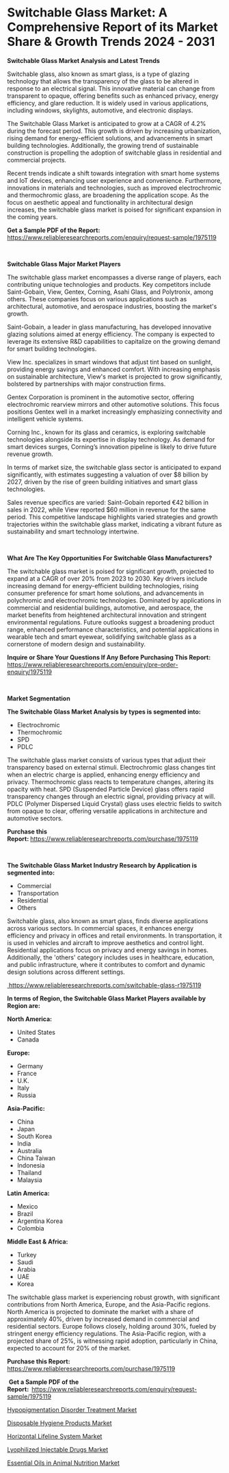 <p><h1>Switchable Glass Market: A Comprehensive Report of its Market Share & Growth Trends 2024 - 2031</h1></p><p><strong>Switchable Glass Market Analysis and Latest Trends</strong></p>
<p><p>Switchable glass, also known as smart glass, is a type of glazing technology that allows the transparency of the glass to be altered in response to an electrical signal. This innovative material can change from transparent to opaque, offering benefits such as enhanced privacy, energy efficiency, and glare reduction. It is widely used in various applications, including windows, skylights, automotive, and electronic displays.</p><p>The Switchable Glass Market is anticipated to grow at a CAGR of 4.2% during the forecast period. This growth is driven by increasing urbanization, rising demand for energy-efficient solutions, and advancements in smart building technologies. Additionally, the growing trend of sustainable construction is propelling the adoption of switchable glass in residential and commercial projects.</p><p>Recent trends indicate a shift towards integration with smart home systems and IoT devices, enhancing user experience and convenience. Furthermore, innovations in materials and technologies, such as improved electrochromic and thermochromic glass, are broadening the application scope. As the focus on aesthetic appeal and functionality in architectural design increases, the switchable glass market is poised for significant expansion in the coming years.</p></p>
<p><strong>Get a Sample PDF of the Report:&nbsp;</strong> <a href="https://www.reliableresearchreports.com/enquiry/request-sample/1975119?utm_campaign=13&utm_medium=2&utm_source=Github&utm_content=ia&utm_term=14112024&utm_id=switchable-glass">https://www.reliableresearchreports.com/enquiry/request-sample/1975119</a></p>
<p>&nbsp;</p>
<p><strong>Switchable Glass Major Market Players</strong></p>
<p><p>The switchable glass market encompasses a diverse range of players, each contributing unique technologies and products. Key competitors include Saint-Gobain, View, Gentex, Corning, Asahi Glass, and Polytronix, among others. These companies focus on various applications such as architectural, automotive, and aerospace industries, boosting the market's growth.</p><p>Saint-Gobain, a leader in glass manufacturing, has developed innovative glazing solutions aimed at energy efficiency. The company is expected to leverage its extensive R&D capabilities to capitalize on the growing demand for smart building technologies.</p><p>View Inc. specializes in smart windows that adjust tint based on sunlight, providing energy savings and enhanced comfort. With increasing emphasis on sustainable architecture, View's market is projected to grow significantly, bolstered by partnerships with major construction firms.</p><p>Gentex Corporation is prominent in the automotive sector, offering electrochromic rearview mirrors and other automotive solutions. This focus positions Gentex well in a market increasingly emphasizing connectivity and intelligent vehicle systems.</p><p>Corning Inc., known for its glass and ceramics, is exploring switchable technologies alongside its expertise in display technology. As demand for smart devices surges, Corning’s innovation pipeline is likely to drive future revenue growth.</p><p>In terms of market size, the switchable glass sector is anticipated to expand significantly, with estimates suggesting a valuation of over $8 billion by 2027, driven by the rise of green building initiatives and smart glass technologies.</p><p>Sales revenue specifics are varied: Saint-Gobain reported €42 billion in sales in 2022, while View reported $60 million in revenue for the same period. This competitive landscape highlights varied strategies and growth trajectories within the switchable glass market, indicating a vibrant future as sustainability and smart technology intertwine.</p></p>
<p>&nbsp;</p>
<p><strong>What Are The Key Opportunities For Switchable Glass Manufacturers?</strong></p>
<p><p>The switchable glass market is poised for significant growth, projected to expand at a CAGR of over 20% from 2023 to 2030. Key drivers include increasing demand for energy-efficient building technologies, rising consumer preference for smart home solutions, and advancements in polychromic and electrochromic technologies. Dominated by applications in commercial and residential buildings, automotive, and aerospace, the market benefits from heightened architectural innovation and stringent environmental regulations. Future outlooks suggest a broadening product range, enhanced performance characteristics, and potential applications in wearable tech and smart eyewear, solidifying switchable glass as a cornerstone of modern design and sustainability.</p></p>
<p><strong>Inquire or Share Your Questions If Any Before Purchasing This Report:</strong> <a href="https://www.reliableresearchreports.com/enquiry/pre-order-enquiry/1975119?utm_campaign=13&utm_medium=2&utm_source=Github&utm_content=ia&utm_term=14112024&utm_id=switchable-glass">https://www.reliableresearchreports.com/enquiry/pre-order-enquiry/1975119</a></p>
<p>&nbsp;</p>
<p><strong>Market Segmentation</strong></p>
<p><strong>The Switchable Glass Market Analysis by types is segmented into:</strong></p>
<p><ul><li>Electrochromic</li><li>Thermochromic</li><li>SPD</li><li>PDLC</li></ul></p>
<p><p>The switchable glass market consists of various types that adjust their transparency based on external stimuli. Electrochromic glass changes tint when an electric charge is applied, enhancing energy efficiency and privacy. Thermochromic glass reacts to temperature changes, altering its opacity with heat. SPD (Suspended Particle Device) glass offers rapid transparency changes through an electric signal, providing privacy at will. PDLC (Polymer Dispersed Liquid Crystal) glass uses electric fields to switch from opaque to clear, offering versatile applications in architecture and automotive sectors.</p></p>
<p><strong>Purchase this Report:&nbsp;</strong><a href="https://www.reliableresearchreports.com/purchase/1975119?utm_campaign=13&utm_medium=2&utm_source=Github&utm_content=ia&utm_term=14112024&utm_id=switchable-glass">https://www.reliableresearchreports.com/purchase/1975119</a></p>
<p>&nbsp;</p>
<p><strong>The Switchable Glass Market Industry Research by Application is segmented into:</strong></p>
<p><ul><li>Commercial</li><li>Transportation</li><li>Residential</li><li>Others</li></ul></p>
<p><p>Switchable glass, also known as smart glass, finds diverse applications across various sectors. In commercial spaces, it enhances energy efficiency and privacy in offices and retail environments. In transportation, it is used in vehicles and aircraft to improve aesthetics and control light. Residential applications focus on privacy and energy savings in homes. Additionally, the 'others' category includes uses in healthcare, education, and public infrastructure, where it contributes to comfort and dynamic design solutions across different settings.</p></p>
<p><a href="https://www.reliableresearchreports.com/switchable-glass-r1975119?utm_campaign=13&utm_medium=2&utm_source=Github&utm_content=ia&utm_term=14112024&utm_id=switchable-glass">&nbsp;https://www.reliableresearchreports.com/switchable-glass-r1975119</a></p>
<p><strong>In terms of Region, the Switchable Glass Market Players available by Region are:</strong></p>
<p>
    <p> <strong> North America: </strong>
        <ul>
            <li>United States</li>
            <li>Canada</li>
        </ul>
        </p> 
    <p> <strong> Europe: </strong>
        <ul>
            <li>Germany</li>
            <li>France</li>
            <li>U.K.</li>
            <li>Italy</li>
            <li>Russia</li>
        </ul>
        </p> 
    <p> <strong> Asia-Pacific: </strong>
        <ul>
            <li>China</li>
            <li>Japan</li>
            <li>South Korea</li>
            <li>India</li>
            <li>Australia</li>
            <li>China Taiwan</li>
            <li>Indonesia</li>
            <li>Thailand</li>
            <li>Malaysia</li>
        </ul>
        </p> 
    <p> <strong> Latin America: </strong>
        <ul>
            <li>Mexico</li>
            <li>Brazil</li>
            <li>Argentina Korea</li>
            <li>Colombia</li>
        </ul>
        </p> 
    <p> <strong> Middle East & Africa: </strong>
        <ul>
            <li>Turkey</li>
            <li>Saudi</li>
            <li>Arabia</li>
            <li>UAE</li>
            <li>Korea</li>
        </ul>
    </p>
    </p>
<p><p>The switchable glass market is experiencing robust growth, with significant contributions from North America, Europe, and the Asia-Pacific regions. North America is projected to dominate the market with a share of approximately 40%, driven by increased demand in commercial and residential sectors. Europe follows closely, holding around 30%, fueled by stringent energy efficiency regulations. The Asia-Pacific region, with a projected share of 25%, is witnessing rapid adoption, particularly in China, expected to account for 20% of the market.</p></p>
<p><strong>Purchase this Report: </strong><a href="https://www.reliableresearchreports.com/purchase/1975119?utm_campaign=13&utm_medium=2&utm_source=Github&utm_content=ia&utm_term=14112024&utm_id=switchable-glass">https://www.reliableresearchreports.com/purchase/1975119</a></p>
<p>&nbsp;<strong>Get a Sample PDF of the Report:&nbsp;&nbsp;</strong><a href="https://www.reliableresearchreports.com/enquiry/request-sample/1975119?utm_campaign=13&utm_medium=2&utm_source=Github&utm_content=ia&utm_term=14112024&utm_id=switchable-glass">https://www.reliableresearchreports.com/enquiry/request-sample/1975119</a></p>
<p><strong></strong></p>
<p><p><a href="https://issuu.com/reportprime-2/docs/hypopigmentation-disorder-treatment_bbc7ddcb7c3dd1?utm_campaign=13&utm_medium=2&utm_source=Github&utm_content=ia&utm_term=14112024&utm_id=switchable-glass">Hypopigmentation Disorder Treatment Market</a></p><p><a href="https://www.linkedin.com/pulse/global-disposable-hygiene-products-market-pulse-trends-growth-yownc?utm_campaign=13&utm_medium=2&utm_source=Github&utm_content=ia&utm_term=14112024&utm_id=switchable-glass">Disposable Hygiene Products Market</a></p><p><a href="https://www.linkedin.com/pulse/strategic-roadmap-global-horizontal-lifeline-system-market-insights-gjr9c?utm_campaign=13&utm_medium=2&utm_source=Github&utm_content=ia&utm_term=14112024&utm_id=switchable-glass">Horizontal Lifeline System Market</a></p><p><a href="https://issuu.com/reportprime-2/docs/lyophilized-injectable-drugs-market_bd071bf177d0e7?utm_campaign=13&utm_medium=2&utm_source=Github&utm_content=ia&utm_term=14112024&utm_id=switchable-glass">Lyophilized Injectable Drugs Market</a></p><p><a href="https://github.com/MarciaRunte/Market-Research-Report-List-1/blob/main/essential-oils-in-animal-nutrition-market.md?utm_campaign=13&utm_medium=2&utm_source=Github&utm_content=ia&utm_term=14112024&utm_id=switchable-glass">Essential Oils in Animal Nutrition Market</a></p></p>